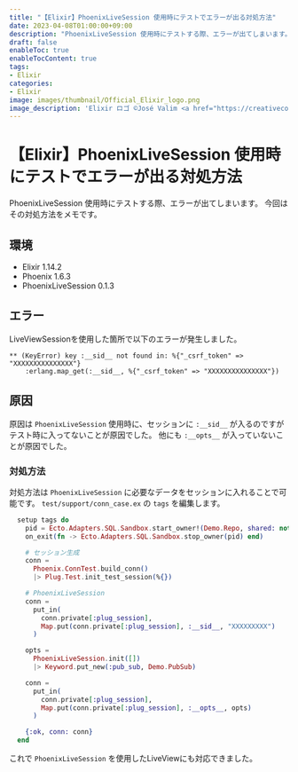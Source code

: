 ```yaml
---
title: "【Elixir】PhoenixLiveSession 使用時にテストでエラーが出る対処方法"
date: 2023-04-08T01:00:00+09:00
description: "PhoenixLiveSession 使用時にテストする際、エラーが出てしまいます。今回はその対処方法をメモです。"
draft: false
enableToc: true
enableTocContent: true
tags: 
- Elixir
categories: 
- Elixir
image: images/thumbnail/Official_Elixir_logo.png
image_description: 'Elixir ロゴ ©José Valim <a href="https://creativecommons.org/licenses/by-sa/4.0" target="_blank" rel="nofollow noopener">CC 表示-継承 4.0</a>'
---
```


# 【Elixir】PhoenixLiveSession 使用時にテストでエラーが出る対処方法
PhoenixLiveSession 使用時にテストする際、エラーが出てしまいます。
今回はその対処方法をメモです。

## 環境
* Elixir 1.14.2
* Phoenix 1.6.3
* PhoenixLiveSession 0.1.3

## エラー
LiveViewSessionを使用した箇所で以下のエラーが発生しました。
```
** (KeyError) key :__sid__ not found in: %{"_csrf_token" => "XXXXXXXXXXXXXXX"}
    :erlang.map_get(:__sid__, %{"_csrf_token" => "XXXXXXXXXXXXXXX"})
```

## 原因
原因は `PhoenixLiveSession` 使用時に、セッションに `:__sid__` が入るのですがテスト時に入ってないことが原因でした。
他にも `:__opts__` が入っていないことが原因でした。

### 対処方法
対処方法は `PhoenixLiveSession` に必要なデータをセッションに入れることで可能です。
`test/support/conn_case.ex` の `tags` を編集します。
```test/support/conn_case.ex
  setup tags do
    pid = Ecto.Adapters.SQL.Sandbox.start_owner!(Demo.Repo, shared: not tags[:async])
    on_exit(fn -> Ecto.Adapters.SQL.Sandbox.stop_owner(pid) end)

    # セッション生成
    conn =
      Phoenix.ConnTest.build_conn()
      |> Plug.Test.init_test_session(%{})

    # PhoenixLiveSession
    conn =
      put_in(
        conn.private[:plug_session],
        Map.put(conn.private[:plug_session], :__sid__, "XXXXXXXXX")
      )

    opts =
      PhoenixLiveSession.init([])
      |> Keyword.put_new(:pub_sub, Demo.PubSub)

    conn =
      put_in(
        conn.private[:plug_session],
        Map.put(conn.private[:plug_session], :__opts__, opts)
      )

    {:ok, conn: conn}
  end
```

これで `PhoenixLiveSession` を使用したLiveViewにも対応できました。
